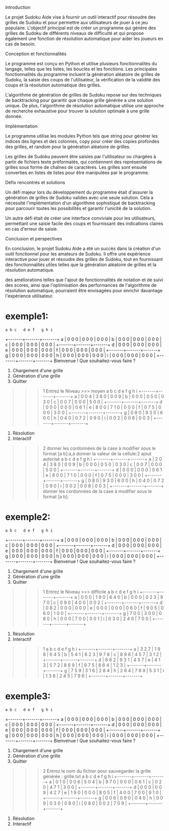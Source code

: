 Introduction

Le projet Sudoku Aide vise à fournir un outil interactif pour résoudre des grilles de Sudoku et pour permettre aux utilisateurs de jouer à ce jeu populaire. L'objectif principal est de créer un programme qui génère des grilles de Sudoku de différents niveaux de difficulté et qui propose également une fonction de résolution automatique pour aider les joueurs en cas de besoin.

Conception et fonctionnalités

Le programme est conçu en Python et utilise plusieurs fonctionnalités du langage, telles que les listes, les boucles et les fonctions. Les principales fonctionnalités du programme incluent la génération aléatoire de grilles de Sudoku, la saisie des coups de l'utilisateur, la vérification de la validité des coups et la résolution automatique des grilles.

L'algorithme de génération de grilles de Sudoku repose sur des techniques de backtracking pour garantir que chaque grille générée a une solution unique. De plus, l'algorithme de résolution automatique utilise une approche de recherche exhaustive pour trouver la solution optimale à une grille donnée.

Implémentation

Le programme utilise les modules Python tels que string pour générer les indices des lignes et des colonnes, copy pour créer des copies profondes des grilles, et random pour la génération aléatoire de grilles.

Les grilles de Sudoku peuvent être saisies par l'utilisateur ou chargées à partir de fichiers texte préformatés, qui contiennent des représentations de grilles sous forme de chaînes de caractères. Les grilles sont ensuite converties en listes de listes pour être manipulées par le programme.

Défis rencontrés et solutions

Un défi majeur lors du développement du programme était d'assurer la génération de grilles de Sudoku valides avec une seule solution. Cela a nécessité l'implémentation d'un algorithme sophistiqué de backtracking pour parcourir toutes les possibilités et garantir l'unicité de la solution.

Un autre défi était de créer une interface conviviale pour les utilisateurs, permettant une saisie facile des coups et fournissant des indications claires en cas d'erreur de saisie.

Conclusion et perspectives

En conclusion, le projet Sudoku Aide a été un succès dans la création d'un outil fonctionnel pour les amateurs de Sudoku. Il offre une expérience interactive pour jouer et résoudre des grilles de Sudoku, tout en fournissant des fonctionnalités utiles telles que la génération aléatoire de grilles et la résolution automatique.

des améliorations telles que l'ajout de fonctionnalités de notation et de suivi des scores, ainsi que l'optimisation des performances de l'algorithme de résolution automatique, pourraient être envisagées pour enrichir davantage l'expérience utilisateur.

# exemple1:
    a b c   d e f   g h i
  +-------+-------+-------+
a | 0 0 0 | 0 0 0 | 0 0 0 |
b | 0 0 0 | 0 0 0 | 0 0 0 |
c | 0 0 0 | 0 0 0 | 0 0 0 |
  +-------+-------+-------+
d | 0 0 0 | 0 0 0 | 0 0 0 |
e | 0 0 0 | 0 0 0 | 0 0 0 |
f | 0 0 0 | 0 0 0 | 0 0 0 |
  +-------+-------+-------+
g | 0 0 0 | 0 0 0 | 0 0 0 |
h | 0 0 0 | 0 0 0 | 0 0 0 |
i | 0 0 0 | 0 0 0 | 0 0 0 |
  +-------+-------+-------+
Bienvenue ! Que souhaitez-vous faire ?
1. Chargement d'une grille
2. Génération d'une grille
3. Quitter
>>> 1
Entrez le Niveau >>>  moyen
    a b c   d e f   g h i
  +-------+-------+-------+
a | 0 0 4 | 3 8 0 | 0 0 9 |
b | 0 0 0 | 0 5 0 | 0 3 0 |
c | 0 0 7 | 0 0 0 | 5 0 0 |
  +-------+-------+-------+
d | 0 0 0 | 0 0 0 | 0 6 1 |
e | 8 0 0 | 7 1 0 | 0 0 0 |
f | 0 7 5 | 0 0 0 | 3 0 0 |
  +-------+-------+-------+
g | 0 8 0 | 9 3 0 | 6 0 0 |
h | 0 4 0 | 0 7 2 | 0 9 0 |
i | 0 0 2 | 0 0 8 | 0 0 3 |
  +-------+-------+-------+
1. Résolution
2. Interactif
>>> 2
donner les cordonnées de la case à modifier sous le format [a b]:a,a
donner la valeur de la cellule:2
ajout autorisé
    a b c   d e f   g h i
  +-------+-------+-------+
a | 2 0 4 | 3 8 0 | 0 0 9 |
b | 0 0 0 | 0 5 0 | 0 3 0 |
c | 0 0 7 | 0 0 0 | 5 0 0 |
  +-------+-------+-------+
d | 0 0 0 | 0 0 0 | 0 6 1 |
e | 8 0 0 | 7 1 0 | 0 0 0 |
f | 0 7 5 | 0 0 0 | 3 0 0 |
  +-------+-------+-------+
g | 0 8 0 | 9 3 0 | 6 0 0 |
h | 0 4 0 | 0 7 2 | 0 9 0 |
i | 0 0 2 | 0 0 8 | 0 0 3 |
  +-------+-------+-------+
donner les cordonnées de la case à modifier sous le format [a b]:

# exemple2:
    a b c   d e f   g h i
  +-------+-------+-------+
a | 0 0 0 | 0 0 0 | 0 0 0 |
b | 0 0 0 | 0 0 0 | 0 0 0 |
c | 0 0 0 | 0 0 0 | 0 0 0 |
  +-------+-------+-------+
d | 0 0 0 | 0 0 0 | 0 0 0 |
e | 0 0 0 | 0 0 0 | 0 0 0 |
f | 0 0 0 | 0 0 0 | 0 0 0 |
  +-------+-------+-------+
g | 0 0 0 | 0 0 0 | 0 0 0 |
h | 0 0 0 | 0 0 0 | 0 0 0 |
i | 0 0 0 | 0 0 0 | 0 0 0 |
  +-------+-------+-------+
Bienvenue ! Que souhaitez-vous faire ?
1. Chargement d'une grille
2. Génération d'une grille
3. Quitter
>>> 1
Entrez le Niveau >>>  difficile
    a b c   d e f   g h i
  +-------+-------+-------+
a | 0 0 0 | 1 9 0 | 6 4 0 |
b | 0 0 0 | 0 2 3 | 9 7 0 |
c | 0 9 0 | 4 0 0 | 0 0 2 |
  +-------+-------+-------+
d | 0 8 2 | 0 0 0 | 0 0 0 |
e | 0 0 0 | 0 0 0 | 0 6 0 |
f | 9 0 5 | 0 6 0 | 1 0 0 |
  +-------+-------+-------+
g | 7 0 0 | 3 0 0 | 0 8 0 |
h | 0 0 0 | 7 0 0 | 0 0 1 |
i | 0 3 0 | 2 4 0 | 7 0 0 |
  +-------+-------+-------+
1. Résolution
2. Interactif
>>> 1
    a b c   d e f   g h i
  +-------+-------+-------+
a | 3 2 7 | 1 9 8 | 6 4 5 |
b | 5 4 1 | 6 2 3 | 9 7 8 |
c | 8 9 6 | 4 5 7 | 3 1 2 |
  +-------+-------+-------+
d | 6 8 2 | 9 3 1 | 4 5 7 |
e | 4 1 3 | 5 7 2 | 8 6 9 |
f | 9 7 5 | 8 6 4 | 1 2 3 |
  +-------+-------+-------+
g | 7 5 9 | 3 1 6 | 2 8 4 |
h | 2 6 4 | 7 8 9 | 5 3 1 |
i | 1 3 8 | 2 4 5 | 7 9 6 |
  +-------+-------+-------+

# exemple3:
    a b c   d e f   g h i
  +-------+-------+-------+
a | 0 0 0 | 0 0 0 | 0 0 0 |
b | 0 0 0 | 0 0 0 | 0 0 0 |
c | 0 0 0 | 0 0 0 | 0 0 0 |
  +-------+-------+-------+
d | 0 0 0 | 0 0 0 | 0 0 0 |
e | 0 0 0 | 0 0 0 | 0 0 0 |
f | 0 0 0 | 0 0 0 | 0 0 0 |
  +-------+-------+-------+
g | 0 0 0 | 0 0 0 | 0 0 0 |
h | 0 0 0 | 0 0 0 | 0 0 0 |
i | 0 0 0 | 0 0 0 | 0 0 0 |
  +-------+-------+-------+
Bienvenue ! Que souhaitez-vous faire ?
1. Chargement d'une grille
2. Génération d'une grille
3. Quitter
>>> 2
Entrez le nom du fichier pour sauvegarder la grille générée : grille.txt
    a b c   d e f   g h i
  +-------+-------+-------+
a | 0 1 0 | 0 0 6 | 5 0 4 |
b | 9 7 0 | 0 0 0 | 0 6 1 |
c | 0 2 0 | 4 7 1 | 3 0 0 |
  +-------+-------+-------+
d | 0 0 0 | 0 0 9 | 4 2 7 |
e | 1 9 0 | 0 0 0 | 8 0 5 |
f | 4 0 0 | 7 0 0 | 9 1 0 |
  +-------+-------+-------+
g | 0 0 6 | 0 9 0 | 0 4 0 |
h | 0 0 9 | 0 3 0 | 0 8 0 |
i | 0 8 0 | 0 0 2 | 7 0 9 |
  +-------+-------+-------+
1. Résolution
2. Interactif
>>> 





